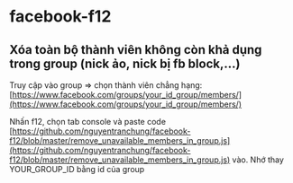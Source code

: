 # facebook-f12

## Xóa toàn bộ thành viên không còn khả dụng trong group (nick ảo, nick bị fb block,...)

Truy cập vào group => chọn thành viên chẳng hạng:
[https://www.facebook.com/groups/your_id_group/members/](https://www.facebook.com/groups/your_id_group/members/)

Nhấn f12, chọn tab console và paste code [https://github.com/nguyentranchung/facebook-f12/blob/master/remove_unavailable_members_in_group.js](https://github.com/nguyentranchung/facebook-f12/blob/master/remove_unavailable_members_in_group.js) vào. Nhớ thay YOUR_GROUP_ID bằng id của group